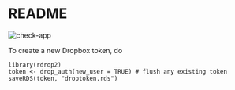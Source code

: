 # README

![check-app](https://github.com/COMPASS-DOE/TEMPESTdash/actions/workflows/check-app.yaml/badge.svg)

To create a new Dropbox token, do
```
library(rdrop2)
token <- drop_auth(new_user = TRUE) # flush any existing token
saveRDS(token, "droptoken.rds")
```
